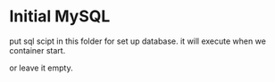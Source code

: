 # Initial MySQL

put sql scipt in this folder for set up database. it will execute when we container start.

or leave it empty.
